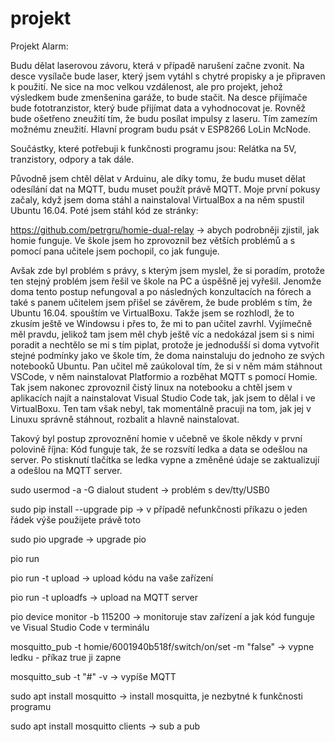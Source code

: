 # projekt
Projekt Alarm:

Budu dělat laserovou závoru, která v případě narušení začne zvonit. Na desce vysílače bude laser, který jsem vytáhl s chytré propisky a je připraven k použití. Ne sice na moc velkou vzdálenost, ale pro projekt, jehož výsledkem bude zmenšenina garáže, to bude stačit. Na desce přijímače bude fototranzistor, který bude přijímat data a vyhodnocovat je. Rovněž bude ošetřeno zneužití tím, že budu posílat impulsy z laseru. Tím zamezím možnému zneužití. Hlavní program budu psát v ESP8266 LoLin McNode.

Součástky, které potřebuji k funkčnosti programu jsou: Relátka na 5V, tranzistory, odpory a tak dále.

Původně jsem chtěl dělat v Arduinu, ale díky tomu, že budu muset dělat odesílání dat na MQTT, budu muset použít právě MQTT. Moje první pokusy začaly, když jsem doma stáhl a nainstaloval VirtualBox a na něm spustil Ubuntu 16.04. Poté jsem stáhl kód ze stránky:

https://github.com/petrgru/homie-dual-relay -> abych podrobněji zjistil, jak homie funguje. Ve škole jsem ho zprovoznil bez větších problémů a s pomocí pana učitele jsem pochopil, co jak funguje.

Avšak zde byl problém s právy, s kterým jsem myslel, že si poradím, protože ten stejný problém jsem řešil ve škole na PC a úspěšně jej vyřešil. Jenomže doma tento postup nefungoval a po následných konzultacích na fórech a také s panem učitelem jsem přišel se závěrem, že bude problém s tím, že Ubuntu 16.04. spouštím ve VirtualBoxu. Takže jsem se rozhlodl, že to zkusím ještě ve Windowsu i přes to, že mi to pan učitel zavrhl. Vyjímečně měl pravdu, jelikož tam jsem měl chyb ještě víc a nedokázal jsem si s nimi poradit a nechtělo se mi s tím piplat, protože je jednodušší si doma vytvořit stejné podmínky jako ve škole tím, že doma nainstaluju do jednoho ze svých notebooků Ubuntu. Pan učitel mě zaúkoloval tím, že si v něm mám stáhnout VSCode, v něm nainstalovat Platformio a rozběhat MQTT s pomocí Homie. Tak jsem nakonec zprovoznil čistý linux na notebooku a chtěl jsem v aplikacích najít a nainstalovat Visual Studio Code tak, jak jsem to dělal i ve VirtualBoxu. Ten tam však nebyl, tak momentálně pracuji na tom, jak jej v Linuxu správně stáhnout, rozbalit a hlavně nainstalovat.

Takový byl postup zprovoznění homie v učebně ve škole někdy v první polovině října:
Kód funguje tak, že se rozsvítí ledka a data se odešlou na server. Po stisknutí tlačítka se ledka vypne a změněné údaje se zaktualizují a odešlou na MQTT server.

sudo usermod -a -G dialout student -> problém s dev/tty/USB0 

sudo pip install --upgrade pip -> v případě nefunkčnosti příkazu o jeden řádek výše použijete právě toto

sudo pio upgrade -> upgrade pio 

pio run

pio run -t upload -> upload kódu na vaše zařízení

pio run -t uploadfs -> upload na MQTT server

pio device monitor -b 115200 -> monitoruje stav zařízení a jak kód funguje ve Visual Studio Code v terminálu

mosquitto_pub -t homie/6001940b518f/switch/on/set -m "false" -> vypne ledku - příkaz true ji zapne

mosquitto_sub -t "#" -v -> vypíše MQTT

sudo apt install mosquitto -> install mosquitta, je nezbytné k funkčnosti programu

sudo apt install mosquitto clients -> sub a pub

